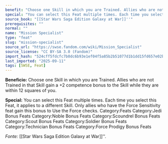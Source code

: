 ```yaml
---
benefit: "Choose one Skill in which you are Trained. Allies who are not Trained in that Skill gain a +2 competence bonus to the Skill while they are within 12 squares of you."
special: "You can select this Feat multiple times. Each time you select this Feat, it applies to a different Skill. Only allies who have the Force Sensitivity feat gain this bonus to Use the Force checks. Category:Feats Category:Jedi Bonus Feats Category:Noble Bonus Feats Category:Scoundrel Bonus Feats Category:Scout Bonus Feats Category:Soldier Bonus Feats Category:Technician Bonus Feats Category:Force Prodigy Bonus Feats"
source_book: "[[Star Wars Saga Edition Galaxy at War]]''"
prerequisites: ""
normal: ""
name: "Mission Specialist"
type: "feat"
slug: "mission-specialist"
source_url: "https://swse.fandom.com/wiki/Mission_Specialist"
source_license: "CC BY-SA 3.0 (Fandom)"
import_hash: "524cff5fdcfc7b0dc6b93e1ef04f5a85b2b51077d1b1dd15fd657e02b0d4a228"
last_imported: "2025-09-11"
tags: [SWSE, Feat]
---
```

**Beneficio:** Choose one Skill in which you are Trained. Allies who are not Trained in that Skill gain a +2 competence bonus to the Skill while they are within 12 squares of you.

**Special:** You can select this Feat multiple times. Each time you select this Feat, it applies to a different Skill. Only allies who have the Force Sensitivity feat gain this bonus to Use the Force checks. Category:Feats Category:Jedi Bonus Feats Category:Noble Bonus Feats Category:Scoundrel Bonus Feats Category:Scout Bonus Feats Category:Soldier Bonus Feats Category:Technician Bonus Feats Category:Force Prodigy Bonus Feats

*Fonte:* [[Star Wars Saga Edition Galaxy at War]]''.